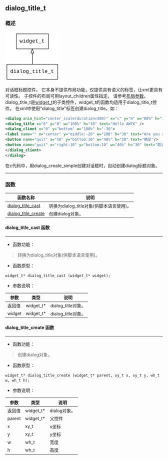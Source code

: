 ## dialog\_title\_t
### 概述
![image](images/dialog_title_t_0.png)

对话框标题控件。
它本身不提供布局功能，仅提供具有语义的标签，让xml更具有可读性。
子控件的布局可用layout\_children属性指定。
请参考[布局参数](https://github.com/zlgopen/awtk/blob/master/docs/layout.md)。
dialog\_title\_t是[widget\_t](widget_t.md)的子类控件，widget\_t的函数均适用于dialog\_title\_t控件。
在xml中使用"dialog\_title"标签创建dialog\_title。如：
```xml
<dialog anim_hint="center_scale(duration=300)" x="c" y="m" w="80%" h="160" text="Dialog">
<dialog_title x="0" y="0" w="100%" h="30" text="Hello AWTK" />
<dialog_client x="0" y="bottom" w="100%" h="-30">
<label name="" x="center" y="middle:-20" w="200" h="30" text="Are you ready?"/>
<button name="quit" x="10" y="bottom:10" w="40%" h="30" text="确定"/>
<button name="quit" x="right:10" y="bottom:10" w="40%" h="30" text="取消"/>
</dialog_client>
</dialog>
```
在c代码中，用dialog\_create\_simple创建对话框时，自动创建dialog标题对象。

----------------------------------
### 函数
<p id="dialog_title_t_methods">

| 函数名称 | 说明 | 
| -------- | ------------ | 
| <a href="#dialog_title_t_dialog_title_cast">dialog\_title\_cast</a> | 转换为dialog_title对象(供脚本语言使用)。 |
| <a href="#dialog_title_t_dialog_title_create">dialog\_title\_create</a> | 创建dialog对象。 |
#### dialog\_title\_cast 函数
-----------------------

* 函数功能：

> <p id="dialog_title_t_dialog_title_cast">转换为dialog_title对象(供脚本语言使用)。


* 函数原型：

```
widget_t* dialog_title_cast (widget_t* widget);
```

* 参数说明：

| 参数 | 类型 | 说明 |
| -------- | ----- | --------- |
| 返回值 | widget\_t* | dialog\_title对象。 |
| widget | widget\_t* | dialog\_title对象。 |
#### dialog\_title\_create 函数
-----------------------

* 函数功能：

> <p id="dialog_title_t_dialog_title_create">创建dialog对象。


* 函数原型：

```
widget_t* dialog_title_create (widget_t* parent, xy_t x, xy_t y, wh_t w, wh_t h);
```

* 参数说明：

| 参数 | 类型 | 说明 |
| -------- | ----- | --------- |
| 返回值 | widget\_t* | dialog对象。 |
| parent | widget\_t* | 父控件 |
| x | xy\_t | x坐标 |
| y | xy\_t | y坐标 |
| w | wh\_t | 宽度 |
| h | wh\_t | 高度 |
